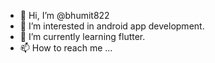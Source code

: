 - 👋 Hi, I’m @bhumit822
- 👀 I’m interested in android app development.
- 🌱 I’m currently learning flutter.
- 📫 How to reach me ...

<!---
bhumit822/bhumit822 is a ✨ special ✨ repository because its `README.md` (this file) appears on your GitHub profile.
You can click the Preview link to take a look at your changes.
--->
